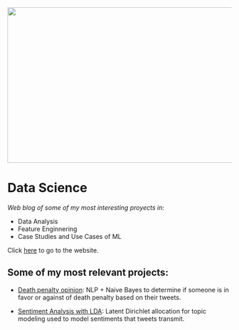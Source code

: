 
<img align="center" width=800, height=350 src="https://user-images.githubusercontent.com/58918297/167268258-a47a2703-b923-4da7-ac27-0f112b751c4b.png">

# Data Science

*Web blog of some of my most interesting proyects in*:

* Data Analysis
* Feature Enginnering
* Case Studies and Use Cases of ML


Click [here](https://chriss1245.github.io/data_science/) to go to the website.

## Some of my most relevant projects:

* [Death penalty opinion](https://chriss1245.github.io/death_penalty_nlp/): NLP + Naive Bayes to determine if someone is in favor or against of death penalty based on their tweets.

* [Sentiment Analysis with LDA](https://chriss1245.github.io/latent_dirichlet_allocation-case-study/): Latent Dirichlet allocation for topic modeling used to model sentiments that tweets transmit.
